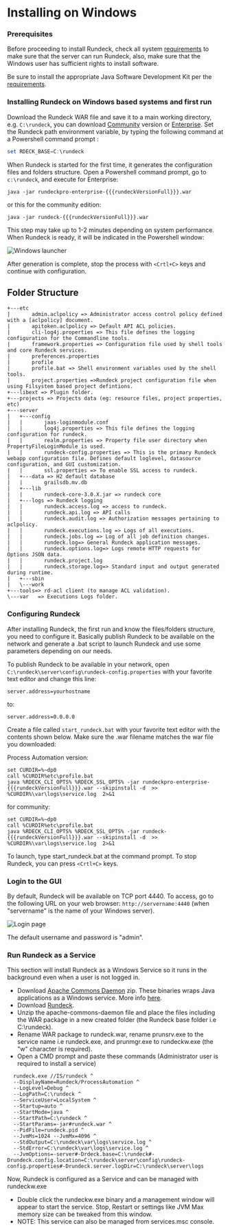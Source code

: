 # Installing on Windows

### Prerequisites

Before proceeding to install Rundeck, check all system [requirements](https://docs.rundeck.com/docs/administration/install/system-requirements.html) to make sure that the server can run Rundeck, also, make sure that the Windows user has sufficient rights to install software.

Be sure to install the appropriate Java Software Development Kit per the [requirements](https://docs.rundeck.com/docs/administration/install/system-requirements.html).

### Installing Rundeck on Windows based systems and first run

Download the Rundeck WAR file and save it to a main working directory, e.g. `C:\rundeck`, you can download [Community](https://www.rundeck.com/open-source/download) version or [Enterprise](https://download.rundeck.com/). Set the Rundeck path environment variable, by typing the following command at a Powershell command prompt :

```powershell
set RDECK_BASE=C:\rundeck
```

When Rundeck is started for the first time, it generates the configuration files and folders structure. Open a Powershell command prompt, go to `c:\rundeck`, and execute
for Enterprise:

```
java -jar rundeckpro-enterprise-{{{rundeckVersionFull}}}.war
```

or this for the community edition:

```
java -jar rundeck-{{{rundeckVersionFull}}}.war
```

This step may take up to 1-2 minutes depending on system performance. When Rundeck is ready, it will be indicated in the Powershell window:

![Windows launcher](~@assets/img/windows-launcher.png)

After generation is complete, stop the process with `<Crtl+C>` keys and continue with configuration.

## Folder Structure

```
+---etc
|       admin.aclpolicy => Administrator access control policy defined with a [aclpolicy] document.
|       apitoken.aclpolicy => Default API ACL policies.
|       cli-log4j.properties => This file defines the logging configuration for the Commandline tools.
|       framework.properties => Configuration file used by shell tools and core Rundeck services.
|       preferences.properties
|       profile
|       profile.bat => Shell environment variables used by the shell tools.
|       project.properties =>Rundeck project configuration file when using Filsystem based project defintions.
+---libext => Plugin folder.
+---projects => Projects data (eg: resource files, project properties, etc)
+---server
|   +---config
|   |       jaas-loginmodule.conf
|   |       log4j.properties => This file defines the logging configuration for rundeck.
|   |       realm.properties => Property file user directory when PropertyFileLoginModule is used.
|   |       rundeck-config.properties => This is the primary Rundeck webapp configuration file. Defines default loglevel, datasource configuration, and GUI customization.
|   |       ssl.properties => To enable SSL access to rundeck.
|   +---data => H2 default database
|   |       grailsdb.mv.db
|   +---lib
|   |       rundeck-core-3.0.X.jar => rundeck core
|   +---logs => Rundeck logging
|   |       rundeck.access.log => access to rundeck.
|   |       rundeck.api.log => API calls
|   |       rundeck.audit.log => Authorization messages pertaining to aclpolicy.
|   |       rundeck.executions.log => Logs of all executions.
|   |       rundeck.jobs.log => Log of all job definition changes.
|   |       rundeck.log=> General Rundeck application messages.
|   |       rundeck.options.log=> Logs remote HTTP requests for Options JSON data.
|   |       rundeck.project.log
|   |       rundeck.storage.log=> Standard input and output generated during runtime.
|   +---sbin
|   \---work
+---tools=> rd-acl client (to manage ACL validation).
\---var   => Executions Logs folder.
```

### Configuring Rundeck

After installing Rundeck, the first run and know the files/folders structure, you need to configure it. Basically publish Rundeck to be available on the network and generate a .bat script to launch Rundeck and use some parameters depending on our needs.

To publish Rundeck to be available in your network, open `C:\rundeck\server\config\rundeck-config.properties` with your favorite text editor and change this line:

```properties
server.address=yourhostname
```

to:

```properties
server.address=0.0.0.0
```

Create a file called `start_rundeck.bat` with your favorite text editor with the contents shown below. Make sure the .war filename matches the war file you downloaded:

Process Automation version:

```batch
set CURDIR=%~dp0
call %CURDIR%etc\profile.bat
java %RDECK_CLI_OPTS% %RDECK_SSL_OPTS% -jar rundeckpro-enterprise-{{{rundeckVersionFull}}}.war --skipinstall -d  >> %CURDIR%\var\logs\service.log  2>&1
```

for community:

```batch
set CURDIR=%~dp0
call %CURDIR%etc\profile.bat
java %RDECK_CLI_OPTS% %RDECK_SSL_OPTS% -jar rundeck-{{{rundeckVersionFull}}}.war --skipinstall -d  >> %CURDIR%\var\logs\service.log  2>&1
```



To launch, type start_rundeck.bat at the command prompt. To stop Rundeck, you can press `<Crtl+C>` keys.

### Login to the GUI

By default, Rundeck will be available on TCP port 4440. To access, go to the following URL on your web browser: `http://servername:4440` (when "servername" is the name of your Windows server).

![Login page](~@assets/img/login-page.png)

The default username and password is "admin".

### Run Rundeck as a Service

This section will install Rundeck as a Windows Service so it runs in the background even when a user is not logged in.

- Download [Apache Commons Daemon](https://dlcdn.apache.org//commons/daemon/binaries/windows/) zip. These binaries wraps Java applications as a Windows service. More info [here](https://commons.apache.org/proper/commons-daemon/procrun.html).
- Download [Rundeck](https://www.rundeck.com/downloads).
- Unzip the apache-commons-daemon file and place the files including the WAR package in a new created folder (the Rundeck base folder i.e C:\rundeck).
- Rename WAR package to rundeck.war, rename prunsrv.exe to the service name i.e rundeck.exe, and prunmgr.exe to rundeckw.exe (the "w" character is required).
- Open a CMD prompt and paste these commands (Administrator user is required to install a service)

```batch
  rundeck.exe //IS/rundeck ^
  --DisplayName=Rundeck/ProcessAutomation ^
  --LogLevel=Debug ^
  --LogPath=C:\rundeck ^
  --ServiceUser=LocalSystem ^
  --Startup=auto ^
  --StartMode=java ^
  --StartPath=C:\rundeck ^
  --StartParams=-jar#rundeck.war ^
  --PidFile=rundeck.pid ^
  --JvmMs=1024 --JvmMx=4096 ^
  --StdOutput=C:\rundeck\var\logs\service.log ^
  --StdError=C:\rundeck\var\logs\service.log ^
  --JvmOptions=-server#-Drdeck.base=C:\rundeck#-Drundeck.config.location=C:\rundeck\server\config\rundeck-config.properties#-Drundeck.server.logDir=C:\rundeck\server\logs
```

Now, Rundeck is configured as a Service and can be managed with rundeckw.exe

- Double click the rundeckw.exe binary and a management window will appear to start the service. Stop, Restart or settings like JVM Max memory size can be tweaked from this window.
- NOTE: This service can also be managed from services.msc console.
